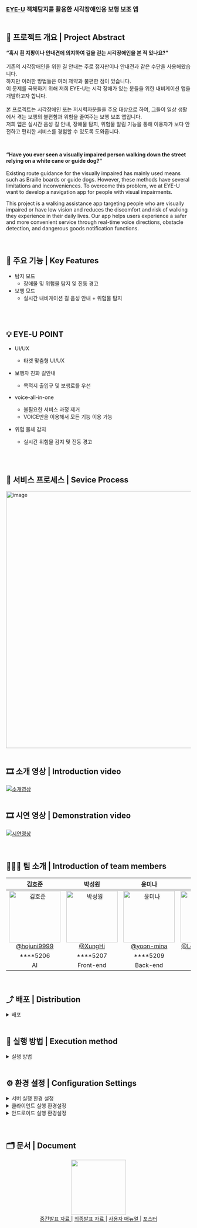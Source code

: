 ### [EYE-U](https://kookmin-sw.github.io/capstone-2024-23/) 객체탐지를 활용한 시각장애인용 보행 보조 앱 <br><br>

## 📌 프로젝트 개요 | Project Abstract
**“혹시 흰 지팡이나 안내견에 의지하여 길을 걷는 시각장애인을 본 적 있나요?"** <br><br>
기존의 시각장애인을 위한 길 안내는 주로 점자판이나 안내견과 같은 수단을 사용해왔습니다. <br>
하지만 이러한 방법들은 여러 제약과 불편한 점이 있습니다. <br>
이 문제를 극복하기 위해 저희 EYE-U는 시각 장애가 있는 분들을 위한 내비게이션 앱을 개발하고자 합니다. <br><br>
본 프로젝트는 시각장애인 또는 저시력자분들을 주요 대상으로 하여, 그들이 일상 생활에서 겪는 보행의 불편함과 위험을 줄여주는 보행 보조 앱입니다.<br>
저희 앱은 실시간 음성 길 안내, 장애물 탐지, 위험물 알림 기능을 통해 이용자가 보다 안전하고 편리한 서비스를 경험할 수 있도록 도와줍니다.  <br>

<br/>

**“Have you ever seen a visually impaired person walking down the street relying on a white cane or guide dog?"** 
<br><br>
Existing route guidance for the visually impaired has mainly used means such as Braille boards or guide dogs. However, these methods have several limitations and inconveniences. To overcome this problem, we at EYE-U want to develop a navigation app for people with visual impairments.

This project is a walking assistance app targeting people who are visually impaired or have low vision and reduces the discomfort and risk of walking they experience in their daily lives. Our app helps users experience a safer and more convenient service through real-time voice directions, obstacle detection, and dangerous goods notification functions.
<br/><br/><br/>



## 📘 주요 기능 | Key Features
- 탐지 모드
  - 장애물 및 위험물 탐지 잋 진동 경고
- 보행 모드
  - 실시간 내비게이션 길 음성 안내 + 위험물 탐지
 <br/>
<br/>
  
## 💡 EYE-U POINT
- UI/UX
   - 타겟 맞춤형 UI/UX
     
- 보행자 친화 길안내
   - 목적지 출입구 및 보행로를 우선
     
- voice-all-in-one
   - 불필요한 서비스 과정 제거
   - VOICE만을 이용해서 모든 기능 이용 가능
          
- 위험 물체 감지
   - 실시간 위험물 감지 및 진동 경고
<br>


<br/>

## 📁 서비스 프로세스 | Sevice Process 
<img width="700" alt="image" src="https://github.com/kookmin-sw/capstone-2024-23/assets/143046108/1040888e-5833-4ccf-858c-129147d04752">
<br/>
<br/>


## 🎞 소개 영상 | Introduction video
[![소개영상](https://github.com/kookmin-sw/capstone-2024-23/assets/143046108/fbbb76cf-4f32-4450-8ba2-bba2e690552a)](https://www.youtube.com/watch?v=sgO9tWCrPbo)
 <br>
<br>
## 🎞 시연 영상 | Demonstration video
[![시연영상](https://github.com/kookmin-sw/capstone-2024-23/assets/143046108/23c35d4a-64ef-480c-b2cc-998f91cf2b7a)](https://www.youtube.com/watch?v=FsVF8S9SSMI)
 <br>
<br/>
<br>

## 🧑🏻‍💻 팀 소개 | Introduction of team members
|                                                              **김호준**                                                              |                                                          **박성원**                                                          |                                                           **윤미나**                                                           |                                                                **이태영**                                                                |                                                                **정회창**                                                                |
|:--------------------------------------------------------------------------------------------------------------------------------------:|:------------------------------------------------------------------------------------------------------------------------------:|:--------------------------------------------------------------------------------------------------------------------------------:|:------------------------------------------------------------------------------------------------------------------------------------------:|:------------------------------------------------------------------------------------------------------------------------------------------:|
| [<img src="https://github.com/kookmin-sw/capstone-2024-23/assets/143046108/8f197d04-d954-4ba7-a00b-735bf8cb3a26" alt="김호준" width="140" height="140"><br/> @hojuni9999](https://github.com/hojuni9999) | [<img src="https://github.com/kookmin-sw/cap-template/assets/143046108/e3fe41e4-f1e0-480b-b173-e5ee848cd0a9" alt="박성원" width="140" height="140"><br/> @XungHi](https://github.com/XungHi) | [<img src="https://github.com/kookmin-sw/cap-template/assets/143046108/31d6ada5-6ecf-4037-960a-828bf150ceb5" alt="윤미나" width="140" height="140"><br/> @yoon-mina](https://github.com/yoon-mina) | [<img src="https://github.com/kookmin-sw/capstone-2024-23/assets/143046108/66311ab9-fe6e-4fae-a600-a8dc8c440a89" alt="이태영" width="140" height="140"><br/> @LeeTaeYeong00](https://github.com/LeeTaeYeong00) | [<img src="https://github.com/kookmin-sw/cap-template/assets/143046108/3dc63412-4be3-4e65-b36a-1d9a0fa2df05" alt="정회창" width="140" height="140"><br/> @picetea44](https://github.com/picetea44) |
|****5206|****5207|****5209|****5211|****5212|
|AI  |Front-end|Back-end|Front-end|Back-end|


<br>


## ⤴ 배포 | Distribution
<details>
<summary>배포</summary>
<div markdown="1"> 
   
~~~
- 어플리케이션 APK 
1. Android Studio - build

2. 해당 위치에 설치된 APK 파일을 배포한다.
capstone-2024-23\frontend\practice\build\app\outputs\flutter-apk

~~~

</div>
</details>
<br>

## 🔎 실행 방법 | Execution method

<details>
<summary>실행 방법</summary>
<div markdown="1">   
   
~~~
1. git clone
$ git clone https://github.com/kookmin-sw/capstone-2024-23.git

2. Android Studio - build

3. 해당 위치에 설치된 APK 파일 실행한다.
capstone-2024-23\frontend\practice\build\app\outputs\flutter-apk
~~~

</div>
</details>

<br>

## ⚙ 환경 설정 | Configuration Settings

<details>
<summary>서버 실행 환경 설정</summary>
<div markdown="1">       


리눅스(우분투) 기준
1. JAVA 설치
   
~~~
# 1.apt update
$ sudo apt-get update

# 2. java21 설치
$ sudo apt-get install openjdk-21-jdk

# 3. 설치 후 버젼 확인
$ java -version 
~~~

2. 환경변수 설정
   
~~~
# 환경변수 확인 (아무것도 안떠야 정상)
$ echo $JAVA_HOME

# Java 절대 경로 확인
$ which java
$ readlink -f "which java에서 나온 경로 기입" 
# 절대 경로 shift + ctrl + c로 복사해두기

# 환경변수 설정 진입 (초기화 방지)
$ vi /etc/profile

# 파일 최하단에 아래 문구 삽입
#JAVA_HOME에 아까 복사한 절대 경로 삽입
export JAVA_HOME=/usr/lib/jvm/java-21-openjdk-amd64
export PATH=$PATH:$JAVA_HOME/bin
export CLASSPATH=$JAVA_HOME/jre/lib

# 환경변수 재확인 (경로가 떠야 정상)
$ echo $JAVA_HOME
~~~

3. MySQL 설치 (원격 접속 설정 포함)
   
~~~
# mysql 설치
$ apt-get install mysql-server

# mysql 설치 확인
$ mysql --version

# mysql 실행(택1)
$ mysql -u root -p   # root 사용자 접근시
$ mysql -u yoon -p   # 특정 계정으로 접근시 ex) yoon 계정 사용

# mysql root 비밀번호 설정 (설치 후 반드시 설정)
# 1. mysql 설정 들어가기
mysql> use mysql

# 2. root 비밀번호 설정
mysql> alter user "root"@"localhost" identified with mysql_native_password by "암호";

# 3. 저장하기
mysql> FLUSH PRIVILEGES;

# 사용자 계정 생성하기
# 1. mysql 설정 들어가기
mysql> use mysql

# 2. 외부 접근을 허용하는 사용자 추가하기(원격으로 mysql접근가능)
create user '계정명'@'%' identified by '0000';

# 3. 권한 부여해주기
grant all privileges on *.* to '계정명'@'%';

# 4. 저장하기
mysql> FLUSH PRIVILEGES;

# 외부 접속 허용하기
# 1. 최고 권한 부여
$ sudo su

# 2. 경로 이동하기
$ cd/etc/mysql/mysql.conf.d

# 3. 편집기 실행
$ vi mysqld.cnf

# 4. bind-address 수정하기 (i 눌러 수정모드 진입, 수정 후 ESC 누르고 :wq 를 통해 저장 후 종료)
bind-address = 0.0.0.0

# 5. 서버 재시작
service mysql restart
~~~

4. git clone
   
~~~
$ git clone https://github.com/kookmin-sw/capstone-2024-23.git
~~~

5. Build & Upload
   
~~~
1. Intellij bootJar 이용하여 빌드
2. FileZilla 업로드
호스트에 자신이 만든 EC2 IP 주소 입력하고, 키 파일에 EC2 생성시 받은 PEM 키 넣어주기
~~~

6. 서버 실행
   
~~~
ssh -i ~/capstone2024Key.pem ubuntu@EC2 IP 주소

nohup java -jar 자바파일이름.jar &

#prod 버젼으로 실행
nohup java -jar -Dspring.profiles.active=prod 자바파일이름.jar &

#config 별도 폴더 말고 외부의 application.properties 사용하기
java -Dspring.config.location=classpath:/application.properties -jar yourapp.jar
~~~
</div>
</details>

<details>
<summary>클라이언트 실행 환경설정</summary>
<div markdown="1">       

1. 안드로이드스튜디오 Download (sdk 29 이상)
2. 플러터 3.19 버전 Download
3. git clone 
$ git clone https://github.com/kookmin-sw/capstone-2024-23.git
4.  frontend/pradtice/pubspec.yaml -> flutter_vision-master 경로 설정 (본인 경로)

~~~
   path: /Users/yoon/StudioProjects/capstone-2024-23/frontend/flutter_vision-master
~~~

5. pubspec.yaml -> Pub.get Download


</div>
</details>

<details>
<summary>안드로이드 실행 환경설정</summary>
<div markdown="1">       

1. usb 휴대폰 연결 
2. 설정 -> 화면 7번 터치 -> 개발자모드 실행
3. 앱 실행 

</div>
</details>
<br><br>

## 🗂 문서 | Document
<div align="center">
  <a href="https://kookmin-sw.github.io/capstone-2024-23/">
    <img src="https://user-images.githubusercontent.com/54926467/229354423-0f9ee204-2541-4bb9-bbd2-bd308b0876d7.png" width="150" height="150"/>
   </a>
</div>  

<div align="center">
  <a href="https://drive.google.com/drive/folders/1vbsn7_iQJLKg0mndYibDV0XZ2FvSA50m?usp=sharing">
    중간발표 자료
  </a>
  | 
  <a href="https://drive.google.com/drive/folders/1e31Y14xjxMHKBm3kBdTwpcm1VmLhErAp?usp=sharing">
    최종발표 자료
  </a>
  | 
  <a href="https://drive.google.com/file/d/1CKPsragzixRz9LznDcxsWLsOERELbrju/view?usp=drive_link"> 사용자 매뉴얼
  </a> 
  | 
  <a href="https://drive.google.com/file/d/1pSbIkfw7-YX9NZHFm7l9u1XaIsZ3M2fC/view?usp=drive_link"> 포스터
  </a>
<div/>

